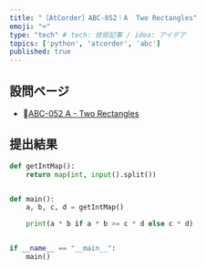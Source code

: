 ```yaml
---
title: "［AtCorder］ABC-052｜A  Two Rectangles"
emoji: "⌨️"
type: "tech" # tech: 技術記事 / idea: アイデア
topics: ['python', 'atcorder', 'abc']
published: true
---
```

## 設問ページ

- 🔗[ABC-052 A - Two Rectangles](https://atcoder.jp/contests/abc052/tasks/abc052_a)

## 提出結果

```python
def getIntMap():
    return map(int, input().split())


def main():
    a, b, c, d = getIntMap()

    print(a * b if a * b >= c * d else c * d)


if __name__ == "__main__":
    main()
```
